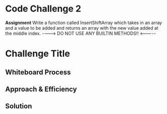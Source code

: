 # Code Challenge 2

**Assignment**
Write a function called InsertShiftArray which takes in an array and a value to be added and returns an array with the new value added at the middle index.
----> DO NOT USE ANY BUILTIN METHODS!! <-----

# Challenge Title
<!-- Description of the challenge -->

## Whiteboard Process
<!-- Embedded whiteboard image -->

## Approach & Efficiency
<!-- What approach did you take? Why? What is the Big O space/time for this approach? -->

## Solution
<!-- Show how to run your code, and examples of it in action -->

